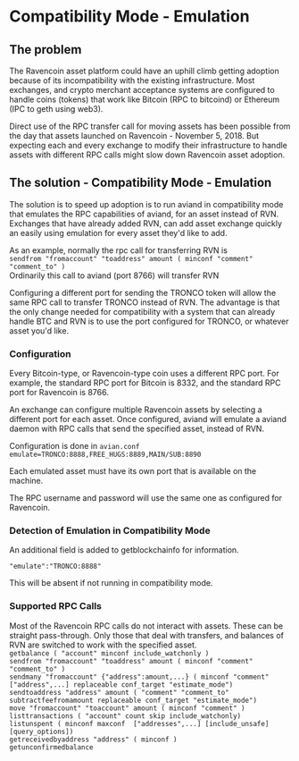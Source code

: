 # Compatibility Mode - Emulation

## The problem
The Ravencoin asset platform could have an uphill climb getting adoption because of its incompatibility with the existing infrastructure.  Most exchanges, and crypto merchant acceptance systems are configured to handle coins (tokens) that work like Bitcoin (RPC to bitcoind) or Ethereum (IPC to geth using web3).

Direct use of the RPC transfer call for moving assets has been possible from the day that assets launched on Ravencoin - November 5, 2018.  But expecting each and every exchange to modify their infrastructure to handle assets with different RPC calls might slow down Ravencoin asset adoption.

## The solution - Compatibility Mode - Emulation
The solution is to speed up adoption is to run aviand in compatibility mode that emulates the RPC capabilities of aviand, for an asset instead of RVN.  Exchanges that have already added RVN, can add asset exchange quickly an easily using emulation for every asset they'd like to add.

As an example, normally the rpc call for transferring RVN is   
```sendfrom "fromaccount" "toaddress" amount ( minconf "comment" "comment_to" )```   
Ordinarily this call to aviand (port 8766) will transfer RVN

Configuring a different port for sending the TRONCO token will allow the same RPC call to transfer TRONCO instead of RVN.  The advantage is that the only change needed for compatibility with a system that can already handle BTC and RVN is to use the port configured for TRONCO, or whatever asset you'd like.

### Configuration
Every Bitcoin-type, or Ravencoin-type coin uses a different RPC port.  For example, the standard RPC port for Bitcoin is 8332, and the standard RPC port for Ravencoin is 8766.

An exchange can configure multiple Ravencoin assets by selecting a different port for each asset.  Once configured, aviand will emulate a aviand daemon with RPC calls that send the specified asset, instead of RVN.

Configuration is done in ```avian.conf```  
```emulate=TRONCO:8888,FREE_HUGS:8889,MAIN/SUB:8890```

Each emulated asset must have its own port that is available on the machine.

The RPC username and password will use the same one as configured for Ravencoin.

### Detection of Emulation in Compatibility Mode
An additional field is added to getblockchainfo for information. 

```"emulate":"TRONCO:8888"```

This will be absent if not running in compatibility mode.

### Supported RPC Calls

Most of the Ravencoin RPC calls do not interact with assets.  These can be straight pass-through.  Only those that deal with transfers, and balances of RVN are switched to work with the specified asset.  
```getbalance ( "account" minconf include_watchonly )```  
```sendfrom "fromaccount" "toaddress" amount ( minconf "comment" "comment_to" )```    
```sendmany "fromaccount" {"address":amount,...} ( minconf "comment" ["address",...] replaceable conf_target "estimate_mode")```  
```sendtoaddress "address" amount ( "comment" "comment_to" subtractfeefromamount replaceable conf_target "estimate_mode")```  
```move "fromaccount" "toaccount" amount ( minconf "comment" )```  
```listtransactions ( "account" count skip include_watchonly)```  
```listunspent ( minconf maxconf  ["addresses",...] [include_unsafe] [query_options])```  
```getreceivedbyaddress "address" ( minconf )```  
```getunconfirmedbalance```  


